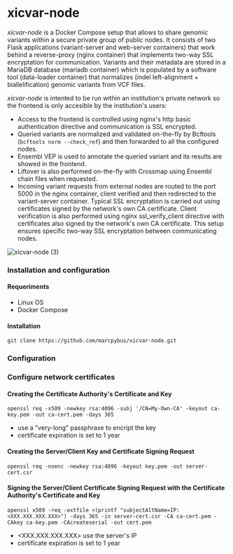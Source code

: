 # xicvar-node

*xicvar-node* is a Docker Compose setup that allows to share genomic variants within a secure private group of public nodes. It consists of two Flask applications (variant-server and web-server containers) that work behind a reverse-proxy (nginx container) that implements two-way SSL encryptation for communication. Variants and their metadata are stored in a MariaDB database (mariadb container) which is populated by a software tool (data-loader container) that normalizes (indel left-alignment + biallelification) genomic variants from VCF files.

*xicvar-node* is intented to be run within an institution's private network so the frontend is only accesible by the institution's users:
- Access to the frontend is controlled using nginx's http basic authentication directive and communication is SSL encrypted.
- Queried variants are normalized and validated on-the-fly by Bcftools (```bcftools norm --check_ref```) and then forwarded to all the configured nodes.
- Ensembl VEP is used to annotate the queried variant and its results are showed in the frontend.
- Liftover is also performed on-the-fly with Crossmap using Ensembl chain files when requested.
- Incoming variant requests from external nodes are routed to the port 5000 in the nginx container, client verified and then redirected to the variant-server container. Typical SSL encryptation is carried out using certificates signed by the network's own CA certificate. Client verification is also performed using nginx ssl_verify_client directive with certificates also signed by the network's own CA certificate. This setup ensures specific two-way SSL encryptation between communicating nodes.

![xicvar-node (3)](https://github.com/marcpybus/xicvar-node/assets/12168869/b3c3478c-45c0-45a3-a859-29bde28f2185)

### Installation and configuration
#### Requeriments
- Linux OS
- Docker Compose

#### Installation
```console
git clone https://github.com/marcpybus/xicvar-node.git
```
### Configuration



### Configure network certificates
#### Creating the Certificate Authority's Certificate and Key
```console
openssl req -x509 -newkey rsa:4096 -subj '/CN=My-Own-CA' -keyout ca-key.pem -out ca-cert.pem -days 365
```
* use a "very-long" passphrase to encript the key
* certificate expiration is set to 1 year

#### Creating the Server/Client Key and Certificate Signing Request
```console
openssl req -noenc -newkey rsa:4096 -keyout key.pem -out server-cert.csr
```
#### Signing the Server/Client Certificate Signing Request with the Certificate Authority's Certificate and Key
```console
openssl x509 -req -extfile <(printf "subjectAltName=IP:<XXX.XXX.XXX.XXX>") -days 365 -in server-cert.csr -CA ca-cert.pem -CAkey ca-key.pem -CAcreateserial -out cert.pem
```
* <XXX.XXX.XXX.XXX> use the server's IP 
* certificate expiration is set to 1 year
